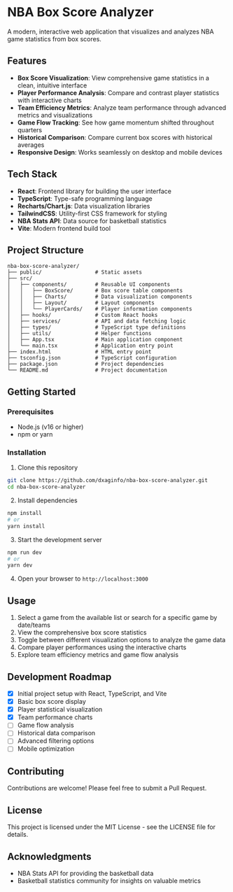 # NBA Box Score Analyzer

A modern, interactive web application that visualizes and analyzes NBA game statistics from box scores.

## Features

- **Box Score Visualization**: View comprehensive game statistics in a clean, intuitive interface
- **Player Performance Analysis**: Compare and contrast player statistics with interactive charts
- **Team Efficiency Metrics**: Analyze team performance through advanced metrics and visualizations
- **Game Flow Tracking**: See how game momentum shifted throughout quarters
- **Historical Comparison**: Compare current box scores with historical averages
- **Responsive Design**: Works seamlessly on desktop and mobile devices

## Tech Stack

- **React**: Frontend library for building the user interface
- **TypeScript**: Type-safe programming language
- **Recharts/Chart.js**: Data visualization libraries
- **TailwindCSS**: Utility-first CSS framework for styling
- **NBA Stats API**: Data source for basketball statistics
- **Vite**: Modern frontend build tool

## Project Structure

```
nba-box-score-analyzer/
├── public/                 # Static assets
├── src/
│   ├── components/         # Reusable UI components
│   │   ├── BoxScore/       # Box score table components
│   │   ├── Charts/         # Data visualization components
│   │   ├── Layout/         # Layout components
│   │   └── PlayerCards/    # Player information components
│   ├── hooks/              # Custom React hooks
│   ├── services/           # API and data fetching logic
│   ├── types/              # TypeScript type definitions
│   ├── utils/              # Helper functions
│   ├── App.tsx             # Main application component
│   └── main.tsx            # Application entry point
├── index.html              # HTML entry point
├── tsconfig.json           # TypeScript configuration
├── package.json            # Project dependencies
└── README.md               # Project documentation
```

## Getting Started

### Prerequisites

- Node.js (v16 or higher)
- npm or yarn

### Installation

1. Clone this repository
```bash
git clone https://github.com/dxaginfo/nba-box-score-analyzer.git
cd nba-box-score-analyzer
```

2. Install dependencies
```bash
npm install
# or
yarn install
```

3. Start the development server
```bash
npm run dev
# or
yarn dev
```

4. Open your browser to `http://localhost:3000`

## Usage

1. Select a game from the available list or search for a specific game by date/teams
2. View the comprehensive box score statistics
3. Toggle between different visualization options to analyze the game data
4. Compare player performances using the interactive charts
5. Explore team efficiency metrics and game flow analysis

## Development Roadmap

- [x] Initial project setup with React, TypeScript, and Vite
- [x] Basic box score display
- [x] Player statistical visualization
- [x] Team performance charts
- [ ] Game flow analysis
- [ ] Historical data comparison
- [ ] Advanced filtering options
- [ ] Mobile optimization

## Contributing

Contributions are welcome! Please feel free to submit a Pull Request.

## License

This project is licensed under the MIT License - see the LICENSE file for details.

## Acknowledgments

- NBA Stats API for providing the basketball data
- Basketball statistics community for insights on valuable metrics